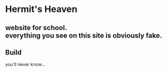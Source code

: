 # Hermit's Heaven  
website for school.  
everything you see on this site is obviously fake.  
---
## Build
you'll never know...

    
